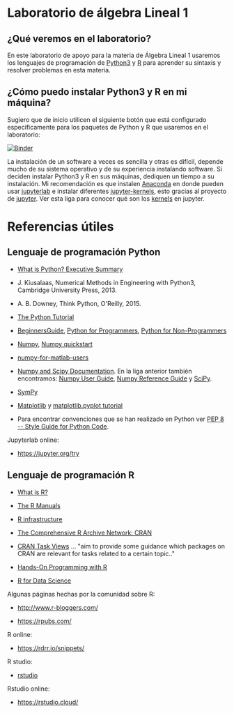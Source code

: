 # Laboratorio de álgebra Lineal 1

## ¿Qué veremos en el laboratorio?

En este laboratorio de apoyo para la materia de Álgebra Lineal 1 usaremos los lenguajes de programación de [Python3](https://en.wikipedia.org/wiki/Python_(programming_language)) y [R](https://en.wikipedia.org/wiki/R_(programming_language)) para aprender su sintaxis y resolver problemas en esta materia.


## ¿Cómo puedo instalar Python3 y R en mi máquina?

Sugiero que de inicio utilicen el siguiente botón que está configurado específicamente para los paquetes de Python y R que usaremos en el laboratorio:

[![Binder](https://mybinder.org/badge_logo.svg)](https://mybinder.org/v2/gh/palmoreck/laboratorios/algebra_lineal_1_binder?urlpath=lab/tree/laboratorios/)


La instalación de un software a veces es sencilla y otras es difícil, depende mucho de su sistema operativo y de su experiencia instalando software. Si deciden instalar Python3 y R en sus máquinas, dediquen un tiempo a su instalación. Mi recomendación es que instalen [Anaconda](https://www.anaconda.com/products/individual) en donde pueden usar [jupyterlab](https://jupyterlab.readthedocs.io/en/stable/) e instalar diferentes [jupyter-kernels](https://jupyter.readthedocs.io/en/latest/install.html?highlight=install%20kernel#jupyter-kernels), esto gracias al proyecto de [jupyter](https://jupyter.org/). Ver esta liga para conocer qué son los [kernels](https://jupyter.readthedocs.io/en/latest/projects/kernels.html#kernels-langs) en jupyter.

# Referencias útiles

## Lenguaje de programación Python

* [What is Python? Executive Summary](https://www.python.org/doc/essays/blurb/)

* J. Kiusalaas, Numerical Methods in Engineering with Python3, Cambridge University Press, 2013.

* A. B. Downey, Think Python, O'Reilly, 2015.

* [The Python Tutorial](https://docs.python.org/3/tutorial/)

* [BeginnersGuide](https://wiki.python.org/moin/BeginnersGuide), [Python for Programmers](https://wiki.python.org/moin/BeginnersGuide/Programmers), [Python for Non-Programmers](https://wiki.python.org/moin/BeginnersGuide/NonProgrammers)

* [Numpy](http://www.numpy.org/), [Numpy quickstart](https://numpy.org/doc/stable/user/quickstart.html)

* [numpy-for-matlab-users](https://www.numpy.org/devdocs/user/numpy-for-matlab-users.html)

* [Numpy and Scipy Documentation](https://docs.scipy.org/doc/). En la liga anterior también encontramos: [Numpy User Guide](https://docs.scipy.org/doc/numpy/user/), [Numpy Reference Guide](https://docs.scipy.org/doc/numpy/reference/) y [SciPy](https://docs.scipy.org/doc/scipy/reference/index.html).

* [SymPy](https://www.sympy.org/en/index.html)

* [Matplotlib](https://matplotlib.org/) y [matplotlib.pyplot tutorial](https://matplotlib.org/3.1.0/tutorials/introductory/pyplot.html)

* Para encontrar convenciones que se han realizado en Python ver [PEP 8 -- Style Guide for Python Code](https://www.python.org/dev/peps/pep-0008/).

Jupyterlab online:

* https://jupyter.org/try


## Lenguaje de programación R

* [What is R?](https://www.r-project.org/about.html)

* [The R Manuals](https://cran.r-project.org/manuals.html)

* [R infrastructure](https://github.com/r-lib/devtools)

* [The Comprehensive R Archive Network: CRAN](https://cran.r-project.org/)

* [CRAN Task Views](https://cran.r-project.org/web/views/) ... "aim to provide some guidance which packages on CRAN are relevant for tasks related to a certain topic.."

* [Hands-On Programming with R](https://rstudio-education.github.io/hopr/)

* [R for Data Science](https://r4ds.had.co.nz/index.html)

Algunas páginas hechas por la comunidad sobre R:

* http://www.r-bloggers.com/

* https://rpubs.com/

R online:

* https://rdrr.io/snippets/

R studio:

* [rstudio](https://rstudio.com/)

Rstudio online:

* https://rstudio.cloud/


